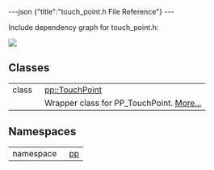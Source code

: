 ---json {"title":"touch\_point.h File Reference"} ---

Include dependency graph for touch\_point.h:

![](/docs/native-client/pepper_dev/cpp/touch__point_8h__incl.png)

Classes
-------

<table><tbody><tr class="odd"><td style="text-align: right;">class  </td><td><a href="/docs/native-client/pepper_dev/cpp/classpp_1_1_touch_point/" class="el">pp::TouchPoint</a></td></tr><tr class="even"><td style="text-align: right;"> </td><td>Wrapper class for PP_TouchPoint. <a href="/docs/native-client/pepper_dev/cpp/classpp_1_1_touch_point#details">More...</a><br />
</td></tr></tbody></table>

Namespaces
----------

<table><tbody><tr class="odd"><td style="text-align: right;">namespace  </td><td><a href="/docs/native-client/pepper_dev/cpp/namespacepp/" class="el">pp</a></td></tr></tbody></table>

